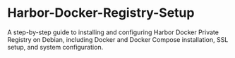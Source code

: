 # Harbor-Docker-Registry-Setup
A step-by-step guide to installing and configuring Harbor Docker Private Registry on Debian, including Docker and Docker Compose installation, SSL setup, and system configuration.
